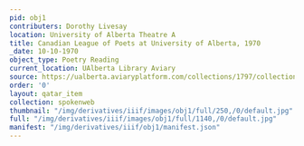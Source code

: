 ```yaml
---
pid: obj1
contributers: Dorothy Livesay
location: University of Alberta Theatre A
title: Canadian League of Poets at University of Alberta, 1970
_date: 10-10-1970
object_type: Poetry Reading
current_location: UAlberta Library Aviary
source: https://ualberta.aviaryplatform.com/collections/1797/collection_resources/78604
order: '0'
layout: qatar_item
collection: spokenweb
thumbnail: "/img/derivatives/iiif/images/obj1/full/250,/0/default.jpg"
full: "/img/derivatives/iiif/images/obj1/full/1140,/0/default.jpg"
manifest: "/img/derivatives/iiif/obj1/manifest.json"
---
```


